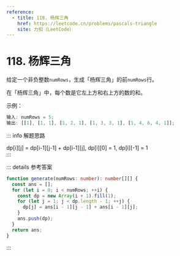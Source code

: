 ```yaml
---
reference:
  - title: 118. 杨辉三角
    href: https://leetcode.cn/problems/pascals-triangle
    site: 力扣（LeetCode）
---
```


# 118. 杨辉三角

给定一个非负整数`numRows`，生成「杨辉三角」的前`numRows`行。

在「杨辉三角」中，每个数是它左上方和右上方的数的和。

示例：

```js
输入: numRows = 5;
输出: [[1], [1, 1], [1, 2, 1], [1, 3, 3, 1], [1, 4, 6, 4, 1]];
```

::: info 解题思路

<div class="formula">
dp[i][j] = dp[i-1][j-1] + dp[i-1][j], dp[i][0] = 1, dp[i][-1] = 1
</div>
:::

::: details 参考答案

```ts
function generate(numRows: number): number[][] {
  const ans = [];
  for (let i = 0; i < numRows; ++i) {
    const dp = new Array(i + 1).fill(1);
    for (let j = 1; j < dp.length - 1; ++j) {
      dp[j] = ans[i - 1][j - 1] + ans[i - 1][j];
    }
    ans.push(dp);
  }
  return ans;
}
```

:::
